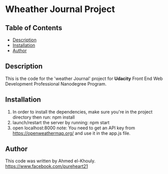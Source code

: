 # Wheather Journal Project

## Table of Contents

* [Description](#description)
* [Installation](#installation)
* [Author](#author)


## Description
This is the code for the 'weather Journal' project for  **Udacity** Front End Web Development Professional Nanodegree Program.


## Installation
1. In order to install the dependencies, make sure you're in the project directory then run: npm install
2. launch/restart the server by running: npm start
3. open localhost:8000
note:
You need to get an API key from https://openweathermap.org/ and use it in the app.js file.

## Author
This code was written by Ahmed el-Khouly.
https://www.facebook.com/pureheart21



